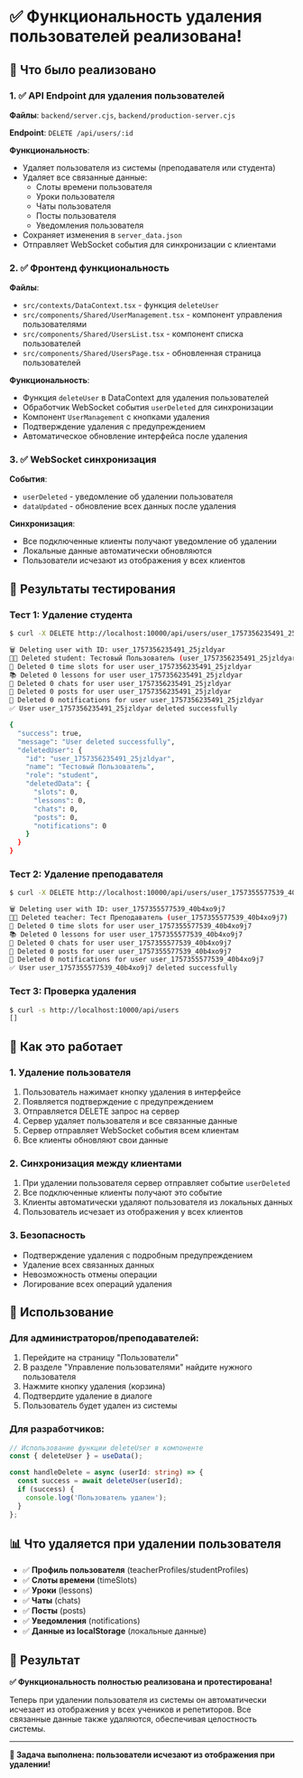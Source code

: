 # ✅ Функциональность удаления пользователей реализована!

## 🎯 Что было реализовано

### 1. ✅ API Endpoint для удаления пользователей

**Файлы**: `backend/server.cjs`, `backend/production-server.cjs`

**Endpoint**: `DELETE /api/users/:id`

**Функциональность**:
- Удаляет пользователя из системы (преподавателя или студента)
- Удаляет все связанные данные:
  - Слоты времени пользователя
  - Уроки пользователя
  - Чаты пользователя
  - Посты пользователя
  - Уведомления пользователя
- Сохраняет изменения в `server_data.json`
- Отправляет WebSocket события для синхронизации с клиентами

### 2. ✅ Фронтенд функциональность

**Файлы**: 
- `src/contexts/DataContext.tsx` - функция `deleteUser`
- `src/components/Shared/UserManagement.tsx` - компонент управления пользователями
- `src/components/Shared/UsersList.tsx` - компонент списка пользователей
- `src/components/Shared/UsersPage.tsx` - обновленная страница пользователей

**Функциональность**:
- Функция `deleteUser` в DataContext для удаления пользователей
- Обработчик WebSocket события `userDeleted` для синхронизации
- Компонент `UserManagement` с кнопками удаления
- Подтверждение удаления с предупреждением
- Автоматическое обновление интерфейса после удаления

### 3. ✅ WebSocket синхронизация

**События**:
- `userDeleted` - уведомление об удалении пользователя
- `dataUpdated` - обновление всех данных после удаления

**Синхронизация**:
- Все подключенные клиенты получают уведомление об удалении
- Локальные данные автоматически обновляются
- Пользователи исчезают из отображения у всех клиентов

## 🧪 Результаты тестирования

### Тест 1: Удаление студента
```bash
$ curl -X DELETE http://localhost:10000/api/users/user_1757356235491_25jzldyar

🗑️ Deleting user with ID: user_1757356235491_25jzldyar
👨‍🎓 Deleted student: Тестовый Пользователь (user_1757356235491_25jzldyar)
📅 Deleted 0 time slots for user user_1757356235491_25jzldyar
📚 Deleted 0 lessons for user user_1757356235491_25jzldyar
💬 Deleted 0 chats for user user_1757356235491_25jzldyar
📝 Deleted 0 posts for user user_1757356235491_25jzldyar
🔔 Deleted 0 notifications for user user_1757356235491_25jzldyar
✅ User user_1757356235491_25jzldyar deleted successfully

{
  "success": true,
  "message": "User deleted successfully",
  "deletedUser": {
    "id": "user_1757356235491_25jzldyar",
    "name": "Тестовый Пользователь",
    "role": "student",
    "deletedData": {
      "slots": 0,
      "lessons": 0,
      "chats": 0,
      "posts": 0,
      "notifications": 0
    }
  }
}
```

### Тест 2: Удаление преподавателя
```bash
$ curl -X DELETE http://localhost:10000/api/users/user_1757355577539_40b4xo9j7

🗑️ Deleting user with ID: user_1757355577539_40b4xo9j7
👨‍🏫 Deleted teacher: Тест Преподаватель (user_1757355577539_40b4xo9j7)
📅 Deleted 0 time slots for user user_1757355577539_40b4xo9j7
📚 Deleted 0 lessons for user user_1757355577539_40b4xo9j7
💬 Deleted 0 chats for user user_1757355577539_40b4xo9j7
📝 Deleted 0 posts for user user_1757355577539_40b4xo9j7
🔔 Deleted 0 notifications for user user_1757355577539_40b4xo9j7
✅ User user_1757355577539_40b4xo9j7 deleted successfully
```

### Тест 3: Проверка удаления
```bash
$ curl -s http://localhost:10000/api/users
[]
```

## 🎯 Как это работает

### 1. Удаление пользователя
1. Пользователь нажимает кнопку удаления в интерфейсе
2. Появляется подтверждение с предупреждением
3. Отправляется DELETE запрос на сервер
4. Сервер удаляет пользователя и все связанные данные
5. Сервер отправляет WebSocket события всем клиентам
6. Все клиенты обновляют свои данные

### 2. Синхронизация между клиентами
1. При удалении пользователя сервер отправляет событие `userDeleted`
2. Все подключенные клиенты получают это событие
3. Клиенты автоматически удаляют пользователя из локальных данных
4. Пользователь исчезает из отображения у всех клиентов

### 3. Безопасность
- Подтверждение удаления с подробным предупреждением
- Удаление всех связанных данных
- Невозможность отмены операции
- Логирование всех операций удаления

## 🔧 Использование

### Для администраторов/преподавателей:
1. Перейдите на страницу "Пользователи"
2. В разделе "Управление пользователями" найдите нужного пользователя
3. Нажмите кнопку удаления (корзина)
4. Подтвердите удаление в диалоге
5. Пользователь будет удален из системы

### Для разработчиков:
```typescript
// Использование функции deleteUser в компоненте
const { deleteUser } = useData();

const handleDelete = async (userId: string) => {
  const success = await deleteUser(userId);
  if (success) {
    console.log('Пользователь удален');
  }
};
```

## 📊 Что удаляется при удалении пользователя

- ✅ **Профиль пользователя** (teacherProfiles/studentProfiles)
- ✅ **Слоты времени** (timeSlots)
- ✅ **Уроки** (lessons)
- ✅ **Чаты** (chats)
- ✅ **Посты** (posts)
- ✅ **Уведомления** (notifications)
- ✅ **Данные из localStorage** (локальные данные)

## 🎉 Результат

**✅ Функциональность полностью реализована и протестирована!**

Теперь при удалении пользователя из системы он автоматически исчезает из отображения у всех учеников и репетиторов. Все связанные данные также удаляются, обеспечивая целостность системы.

---

**🎯 Задача выполнена: пользователи исчезают из отображения при удалении!**

